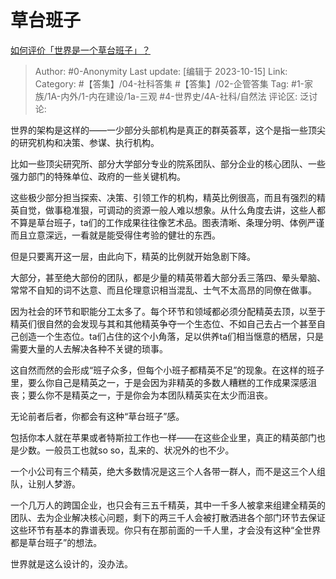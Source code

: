 # 草台班子
[如何评价「世界是一个草台班子」？](https://www.zhihu.com/question/589964007/answer/3250185869)

> Author: #0-Anonymity
> Last update: [编辑于 2023-10-15]
> Link:
> Category: #【答集】/04-社科答集 #【答集】/02-企管答集
> Tag: #1-家族/1A-内外/1-内在建设/1a-三观 #4-世界史/4A-社科/自然法
> 评论区:
> 泛讨论:

世界的架构是这样的——一少部分头部机构是真正的群英荟萃，这个是指一些顶尖的研究机构和决策、参谋、执行机构。

比如一些顶尖研究所、部分大学部分专业的院系团队、部分企业的核心团队、一些强力部门的特殊单位、政府的一些关键机构。

这些极少部分担当探索、决策、引领工作的机构，精英比例很高，而且有强烈的精英自觉，做事稳准狠，可调动的资源一般人难以想象。从什么角度去讲，这些人都不算是草台班子，ta们的工作成果往往像艺术品。图表清晰、条理分明、体例严谨而且立意深远，一看就是能受得住考验的健壮的东西。

但是只要离开这一层，由此向下，精英的比例就开始急剧下降。

大部分，甚至绝大部份的团队，都是少量的精英带着大部分丢三落四、晕头晕脑、常常不自知的词不达意、而且伦理意识相当混乱、士气不太高昂的同僚在做事。

因为社会的环节和职能分工太多了。每个环节和领域都必须分配精英去顶，以至于精英们很自然的会发现与其和其他精英争夺一个生态位、不如自己去占一个甚至自己创造一个生态位。ta们占住的这个小角落，足以供养ta们相当惬意的栖居，只是需要大量的人去解决各种不关键的琐事。

这自然而然的会形成“班子众多，但每个小班子都精英不足”的现象。在这样的班子里，要么你自己是精英之一，于是会因为非精英的多数人糟糕的工作成果深感沮丧；要么你不是精英之一，于是你会为本团队精英实在太少而沮丧。

无论前者后者，你都会有这种“草台班子”感。

包括你本人就在苹果或者特斯拉工作也一样——在这些企业里，真正的精英部门也是少数。一般员工也就so so，乱来的、状况外的也不少。

一个小公司有三个精英，绝大多数情况是这三个人各带一群人，而不是这三个人组队，让别人梦游。

一个几万人的跨国企业，也只会有三五千精英，其中一千多人被拿来组建全精英的团队、去为企业解决核心问题，剩下的两三千人会被打散洒进各个部门环节去保证这些环节有基本的靠谱表现。你只有在那前面的一千人里，才会没有这种“全世界都是草台班子”的想法。

世界就是这么设计的，没办法。

